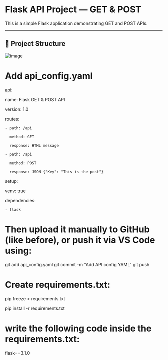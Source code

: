 #  Flask API Project — GET & POST

This is a simple Flask application demonstrating GET and POST APIs.

---

## 📁 Project Structure

![image](https://github.com/user-attachments/assets/cc4a2a57-1a2a-4cb4-b7fe-93db48257b20)


#  Add api_config.yaml

api:

  name: Flask GET & POST API
  
  version: 1.0
  
  routes:
  
    - path: /api
    
      method: GET
      
      response: HTML message
      
    - path: /api
    
      method: POST
      
      response: JSON {"Key": "This is the post"}
      
setup:

  venv: true
  
  dependencies:
  
    - flask


# Then upload it manually to GitHub (like before), or push it via VS Code using:

git add api_config.yaml
git commit -m "Add API config YAML"
git push

# Create requirements.txt:

pip freeze > requirements.txt

pip install -r requirements.txt

# write the following code inside the requirements.txt:

flask==3.1.0
